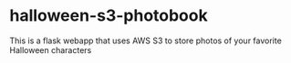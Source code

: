 # halloween-s3-photobook
This is a flask webapp that uses AWS S3 
to store photos of your favorite Halloween characters
